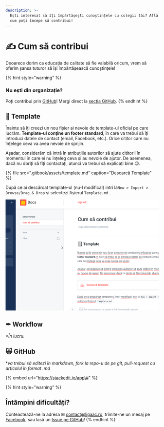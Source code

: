 ```yaml
---
description: >-
  Ești interesat să îți împărtășești cunoștințele cu colegii tăi? Află de aici
  cum poți începe să contribui!
---
```


# ✍ Cum să contribui

Deoarece dorim ca educația de calitate să fie valabilă oricum, vrem să oferim șansa tuturor să își împărtășească cunoștințele! 

{% hint style="warning" %}
### Nu ești din organizație?

Poți contribui prin [GitHub](https://github.com/ligaac/docs)! Mergi direct la [secția GitHub](https://docs.ligaac.ro/contributions/#github).
{% endhint %}

## 📃 Template

Înainte să îți creezi un nou fișier ai nevoie de template-ul oficial pe care lucrăm. **Template-ul conține un footer standard**, în care va trebui să îți introduci datele de contact \(email, Facebook, etc.\). Orice cititor care nu înțelege ceva va avea nevoie de sprijin.

Așadar, considerăm că intră în atribuțiile autorilor să ajute cititorii în momentul în care ei nu înțeleg ceva și au nevoie de ajutor. De asemenea, dacă nu doriți să fiți contactați, atunci va trebui să explicați bine 😉.

{% file src=".gitbook/assets/template.md" caption="Descarcă Template" %}

După ce ai descărcat template-ul \(nu-l modifica!\) intri la`New > Import > Browse/Drag & Drop` și selectezi fișierul `Template.md` .

![Cum s&#x103; dai import la template.](.gitbook/assets/how-to-template.gif)

## ✒ Workflow

_\*În lucru._

## 🙀 GitHub

\*_va trebui să editezi în markdown, fork la repo-u de pe git, pull-request cu articolul în format .md_

{% embed url="https://stackedit.io/app\#" %}

{% hint style="warning" %}
## Întâmpini dificultăți?

Conteactează-ne la adresa ✉ [contact@ligaac.ro](mailto:contact@ligaac.ro), trimite-ne un mesaj pe [Facebook](https://www.messenger.com/t/liga100ac), sau lasă un [Issue pe GitHub](https://github.com/ligaac/docs/issues/new)!
{% endhint %}

